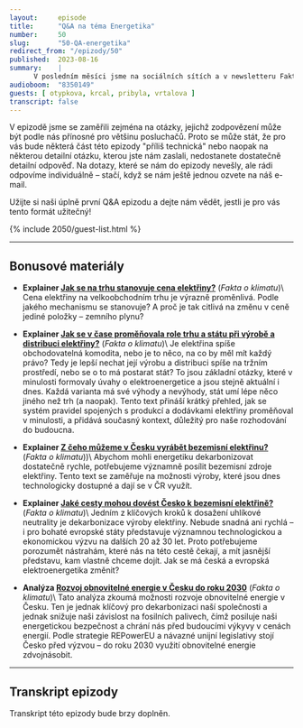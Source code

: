 ```yaml
---
layout:     episode
title:      "Q&A na téma Energetika"
number:     50
slug:       "50-QA-energetika"
redirect_from: "/epizody/50"
published:  2023-08-16
summary:    |
      V posledním měsíci jsme na sociálních sítích a v newsletteru Fakt o klimatu sbírali vaše dotazy na téma energetiky. Často jste se ptali na materiálovou náročnost a efektivitu obnovitelných zdrojů energie, na liberalizovaný trh s elektřinou a energetickou burzu nebo na připravované změny energetického zákona v České republice.
audioboom:  "8350149"
guests: [ otypkova, krcal, pribyla, vrtalova ]
transcript: false
---
```


V epizodě jsme se zaměřili zejména na otázky, jejichž zodpovězení může být podle nás přínosné pro většinu posluchačů. Proto se může stát, že pro vás bude některá část této epizody "příliš technická" nebo naopak na některou detailní otázku, kterou jste nám zaslali, nedostanete dostatečně detailní odpověď. Na dotazy, které se nám do epizody nevešly, ale rádi odpovíme individuálně – stačí, když se nám ještě jednou ozvete na náš e-mail.

Užijte si naši úplně první Q&A epizodu a dejte nám vědět, jestli je pro vás tento formát užitečný!

{% include 2050/guest-list.html %}

---

## Bonusové materiály

<div class="bonus-material" markdown="1">

* **Explainer [Jak se na trhu stanovuje cena elektřiny?](https://faktaoklimatu.cz/explainery/cena-elektriny-na-trhu)** (_Fakta o klimatu_)\\
  Cena elektřiny na velkoobchodním trhu je výrazně proměnlivá. Podle jakého mechanismu se stanovuje? A proč je tak citlivá na změnu v ceně jediné položky – zemního plynu?

* **Explainer [Jak se v čase proměňovala role trhu a státu při výrobě a distribuci elektřiny?](https://faktaoklimatu.cz/explainery/vyvoj-systemu-elektriny)** (_Fakta o klimatu_)\\
  Je elektřina spíše obchodovatelná komodita, nebo je to něco, na co by měl mít každý právo? Tedy je lepší nechat její výrobu a distribuci spíše na tržním prostředí, nebo se o to má postarat stát? To jsou základní otázky, které v minulosti formovaly úvahy o elektroenergetice a jsou stejně aktuální i dnes. Každá varianta má své výhody a nevýhody, stát umí lépe něco jiného než trh (a naopak). Tento text přináší krátký přehled, jak se systém pravidel spojených s produkcí a dodávkami elektřiny proměňoval v minulosti, a přidává současný kontext, důležitý pro naše rozhodování do budoucna.

* **Explainer [Z čeho můžeme v Česku vyrábět bezemisní elektřinu?](https://faktaoklimatu.cz/explainery/bezemisni-energetika-cr-2-technologie)** (_Fakta o klimatu_))\\
  Abychom mohli energetiku dekarbonizovat dostatečně rychle, potřebujeme významně posílit bezemisní zdroje elektřiny. Tento text se zaměřuje na možnosti výroby, které jsou dnes technologicky dostupné a dají se v ČR využít.

* **Explainer [Jaké cesty mohou dovést Česko k bezemisní elektřině?](https://faktaoklimatu.cz/explainery/bezemisni-energetika-cr-1-scenare)** (_Fakta o klimatu_)\\
  Jedním z klíčových kroků k dosažení uhlíkové neutrality je dekarbonizace výroby elektřiny. Nebude snadná ani rychlá – i pro bohaté evropské státy představuje významnou technologickou a ekonomickou výzvu na dalších 20 až 30 let. Proto potřebujeme porozumět nástrahám, které nás na této cestě čekají, a mít jasnější představu, kam vlastně chceme dojít. Jak se má česká a evropská elektroenergetika změnit?

* **Analýza [Rozvoj obnovitelné energie v Česku do roku 2030](https://faktaoklimatu.cz/studie/2023-rozvoj-obnovitelne-energie-v-cesku-do-2030)** (_Fakta o klimatu_)\\
  Tato analýza zkoumá možnosti rozvoje obnovitelné energie v Česku. Ten je jednak klíčový pro dekarbonizaci naší společnosti a jednak snižuje naši závislost na fosilních palivech, čímž posiluje naši energetickou bezpečnost a chrání nás před budoucími výkyvy v cenách energií. Podle strategie REPowerEU a návazné unijní legislativy stojí Česko před výzvou – do roku 2030 využití obnovitelné energie zdvojnásobit.

---

## Transkript epizody

Transkript této epizody bude brzy doplněn.
